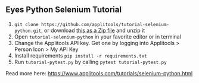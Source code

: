 ## Eyes Python Selenium Tutorial
1. `git clone https://github.com/applitools/tutorial-selenium-python.git`, or download [this as a Zip file](https://github.com/applitools/tutorial-selenium-python/archive/master.zip) and unzip it
2. Open `tutorial-selenium-python` in your favorite editor or in terminal
3. Change the Applitools API key. Get one by logging into Applitools > Person Icon > My API Key
4. Install requirements `pip install -r requirements.txt`
5. Run `tutorial-pytest.py` by calling `pytest tutorial-pytest.py`


Read more here: https://www.applitools.com/tutorials/selenium-python.html